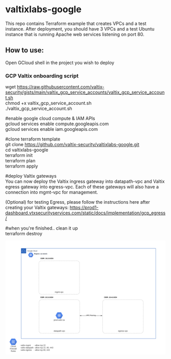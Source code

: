 # valtixlabs-google
This repo contains Terraform example that creates VPCs and a test instance.  After deployment, you should have 3 VPCs and a test Ubuntu instance that is running Apache web services listening on port 80.

## How to use:

Open GCloud shell in the project you wish to deploy<br>

### GCP Valtix onboarding script
wget https://raw.githubusercontent.com/valtix-security/gists/main/valtix_gcp_service_accounts/valtix_gcp_service_account.sh<br>
chmod +x valtix_gcp_service_account.sh<br>
./valtix_gcp_service_account.sh<br>

#enable google cloud compute & IAM APIs<br>
gcloud services enable compute.googleapis.com<br>
gcloud services enable iam.googleapis.com

#clone terraform template<br>
git clone https://github.com/valtix-security/valtixlabs-google.git<br>
cd valtixlabs-google<br>
terraform init<br>
terraform plan<br>
terraform apply<br>

#deploy Valtix gateways<br>
You can now deploy the Valtix ingress gateway into datapath-vpc and Valtix egress gateway into egress-vpc.  Each of these gateways will also have a connection into mgmt-vpc for management.<br>

(Optional) for testing Egress, please follow the instructions here after creating your Valtix gateways:
https://prod1-dashboard.vtxsecurityservices.com/static/docs/implementation/gcp_egress/

#when you're finished.. clean it up<br>
terraform destroy<br>

<img src="https://raw.githubusercontent.com/valtix-security/valtixlabs-google/master/ValtixLabs-Google-diag.png">
